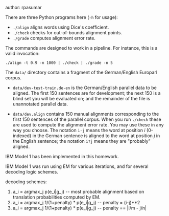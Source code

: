 author: rpasumar

There are three Python programs here (`-h` for usage):

 - `./align` aligns words using Dice's coefficient.
 - `./check` checks for out-of-bounds alignment points.
 - `./grade` computes alignment error rate.

The commands are designed to work in a pipeline. For instance, this is a valid invocation:

    ./align -t 0.9 -n 1000 | ./check | ./grade -n 5


The `data/` directory contains a fragment of the German/English Europarl corpus.

 - `data/dev-test-train.de-en` is the German/English parallel data to be aligned. The first 150 sentences are for development; the next 150 is a blind set you will be evaluated on; and the remainder of the file is unannotated parallel data.

 - `data/dev.align` contains 150 manual alignments corresponding to the first 150 sentences of the parallel corpus. When you run `./check` these are used to compute the alignment error rate. You may use these in any way you choose. The notation `i-j` means the word at position *i* (0-indexed) in the German sentence is aligned to the word at position *j* in the English sentence; the notation `i?j` means they are "probably" aligned.


IBM Model 1 has been implemented in this homework.

IBM Model 1 was run using EM for various iterations, and for several decoding logic schemes.

decoding schemes:
1. a_i = argmax_j p(e_i|g_j) -- most probable alignment based on translation probabilities computed by EM.
2. a_i = argmax_j 1/(1+penalty) * p(e_i|g_j) -- penalty = (i-j)**2
3. a_i = argmax_j 1/(1+penalty) * p(e_i|g_j) -- penalty == |i/m - j/n|


